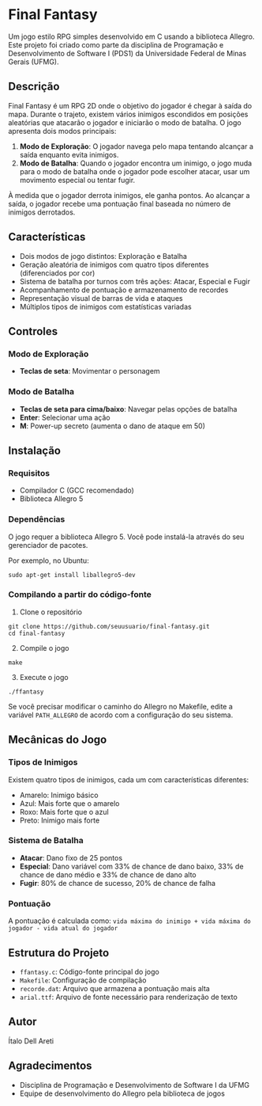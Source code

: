 # Final Fantasy

Um jogo estilo RPG simples desenvolvido em C usando a biblioteca Allegro. Este projeto foi criado como parte da disciplina de Programação e Desenvolvimento de Software I (PDS1) da Universidade Federal de Minas Gerais (UFMG).

## Descrição

Final Fantasy é um RPG 2D onde o objetivo do jogador é chegar à saída do mapa. Durante o trajeto, existem vários inimigos escondidos em posições aleatórias que atacarão o jogador e iniciarão o modo de batalha. O jogo apresenta dois modos principais:

1. **Modo de Exploração**: O jogador navega pelo mapa tentando alcançar a saída enquanto evita inimigos.
2. **Modo de Batalha**: Quando o jogador encontra um inimigo, o jogo muda para o modo de batalha onde o jogador pode escolher atacar, usar um movimento especial ou tentar fugir.

À medida que o jogador derrota inimigos, ele ganha pontos. Ao alcançar a saída, o jogador recebe uma pontuação final baseada no número de inimigos derrotados.

## Características

- Dois modos de jogo distintos: Exploração e Batalha
- Geração aleatória de inimigos com quatro tipos diferentes (diferenciados por cor)
- Sistema de batalha por turnos com três ações: Atacar, Especial e Fugir
- Acompanhamento de pontuação e armazenamento de recordes
- Representação visual de barras de vida e ataques
- Múltiplos tipos de inimigos com estatísticas variadas

## Controles

### Modo de Exploração
- **Teclas de seta**: Movimentar o personagem

### Modo de Batalha
- **Teclas de seta para cima/baixo**: Navegar pelas opções de batalha
- **Enter**: Selecionar uma ação
- **M**: Power-up secreto (aumenta o dano de ataque em 50)

## Instalação

### Requisitos
- Compilador C (GCC recomendado)
- Biblioteca Allegro 5

### Dependências
O jogo requer a biblioteca Allegro 5. Você pode instalá-la através do seu gerenciador de pacotes.

Por exemplo, no Ubuntu:
```
sudo apt-get install liballegro5-dev
```

### Compilando a partir do código-fonte

1. Clone o repositório
```
git clone https://github.com/seuusuario/final-fantasy.git
cd final-fantasy
```

2. Compile o jogo
```
make
```

3. Execute o jogo
```
./ffantasy
```

Se você precisar modificar o caminho do Allegro no Makefile, edite a variável `PATH_ALLEGRO` de acordo com a configuração do seu sistema.

## Mecânicas do Jogo

### Tipos de Inimigos
Existem quatro tipos de inimigos, cada um com características diferentes:
- Amarelo: Inimigo básico
- Azul: Mais forte que o amarelo
- Roxo: Mais forte que o azul
- Preto: Inimigo mais forte

### Sistema de Batalha
- **Atacar**: Dano fixo de 25 pontos
- **Especial**: Dano variável com 33% de chance de dano baixo, 33% de chance de dano médio e 33% de chance de dano alto
- **Fugir**: 80% de chance de sucesso, 20% de chance de falha

### Pontuação
A pontuação é calculada como: `vida máxima do inimigo + vida máxima do jogador - vida atual do jogador`

## Estrutura do Projeto

- `ffantasy.c`: Código-fonte principal do jogo
- `Makefile`: Configuração de compilação
- `recorde.dat`: Arquivo que armazena a pontuação mais alta
- `arial.ttf`: Arquivo de fonte necessário para renderização de texto

## Autor

Ítalo Dell Areti

## Agradecimentos

- Disciplina de Programação e Desenvolvimento de Software I da UFMG
- Equipe de desenvolvimento do Allegro pela biblioteca de jogos
